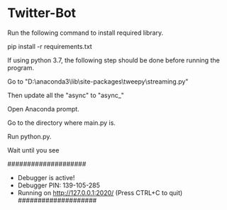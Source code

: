 # Twitter-Bot
Run the following command to install required library.

pip install -r requirements.txt 

  
If using python 3.7, the following step should be done before running the program.

Go to "D:\anaconda3\lib\site-packages\tweepy\streaming.py"

Then update all the "async" to "async_"

  
Open Anaconda prompt. 

Go to the directory where main.py is. 

Run python.py.

Wait until you see

####################
* Debugger is active!
* Debugger PIN: 139-105-285
* Running on http://127.0.0.1:2020/ (Press CTRL+C to quit)
####################
